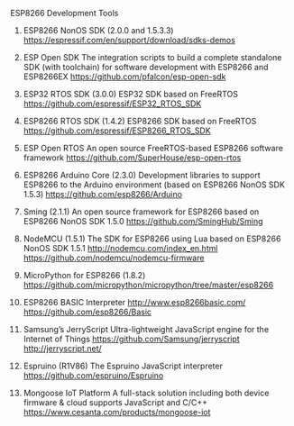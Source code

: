 ESP8266 Development Tools

1. ESP8266 NonOS SDK (2.0.0 and 1.5.3.3)
   https://espressif.com/en/support/download/sdks-demos
    
2. ESP Open SDK
   The integration scripts to build a complete standalone SDK (with toolchain) for software development with ESP8266 and ESP8266EX
    https://github.com/pfalcon/esp-open-sdk
    
3. ESP32 RTOS SDK (3.0.0)
    ESP32 SDK based on FreeRTOS
    https://github.com/espressif/ESP32_RTOS_SDK
    
4. ESP8266 RTOS SDK (1.4.2)
   ESP8266 SDK based on FreeRTOS
   https://github.com/espressif/ESP8266_RTOS_SDK
    
5. ESP Open RTOS
   An open source FreeRTOS-based ESP8266 software framework
   https://github.com/SuperHouse/esp-open-rtos
    
6. ESP8266 Arduino Core (2.3.0)
   Development libraries to support ESP8266 to the Arduino environment (based on ESP8266 NonOS SDK 1.5.3)
   https://github.com/esp8266/Arduino
    
7. Sming (2.1.1)
   An open source framework for ESP8266 based on ESP8266 NonOS SDK 1.5.0
   https://github.com/SmingHub/Sming
    
8. NodeMCU (1.5.1)
   The SDK for ESP8266 using Lua based on ESP8266 NonOS SDK 1.5.1
   http://nodemcu.com/index_en.html
   https://github.com/nodemcu/nodemcu-firmware
    
9. MicroPython for ESP8266 (1.8.2)
   https://github.com/micropython/micropython/tree/master/esp8266
    
10. ESP8266 BASIC Interpreter
    http://www.esp8266basic.com/
    https://github.com/esp8266/Basic
     
11. Samsung’s JerryScript
    Ultra-lightweight JavaScript engine for the Internet of Things
    https://github.com/Samsung/jerryscript
    http://jerryscript.net/
     
12. Espruino (R1V86)
    The Espruino JavaScript interpreter
     https://github.com/espruino/Espruino
     
13. Mongoose IoT Platform
    A full-stack solution including both device firmware & cloud supports JavaScript and C/C++
    https://www.cesanta.com/products/mongoose-iot
     
     